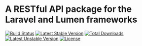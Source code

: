 A RESTful API package for the Laravel and Lumen frameworks
==============

[![Build Status](https://travis-ci.org/laravie/api.svg?branch=2.0)](https://travis-ci.org/laravie/api)
[![Latest Stable Version](https://poser.pugx.org/laravie/api/v/stable)](https://packagist.org/packages/laravie/api)
[![Total Downloads](https://poser.pugx.org/laravie/api/downloads)](https://packagist.org/packages/laravie/api)
[![Latest Unstable Version](https://poser.pugx.org/laravie/api/v/unstable)](https://packagist.org/packages/laravie/api)
[![License](https://poser.pugx.org/laravie/api/license)](https://packagist.org/packages/laravie/api)
